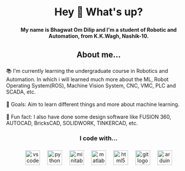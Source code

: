 <h1 align="center">Hey 👋 What's up?</h1>

###

<h4 align="center">My name is Bhagwat Om Dilip  and I'm a student of Robotic and Automation, from  K.K.Wagh, Nashik-10.</h4>

###

<h2 align="center">About me...</h2>

###

<p align="left">📚 I'm currently learning the undergraduate course in Robotics and Automation. In which i will learned much more about the ML, Robot Operating System(ROS), Machine Vision System, CNC, VMC, PLC and SCADA, etc.<br><br>🎯 Goals: Aim to learn different things and more about machine learning.<br><br>🎲 Fun fact: I also have done some design software like FUSION 360, AUTOCAD, BricksCAD, SOLIDWORK, TINKERCAD, etc.</p>

###

<h3 align="center">I code with...</h3>

###

<div align="center">
  <img src="https://cdn.jsdelivr.net/gh/devicons/devicon/icons/vscode/vscode-original.svg" height="40" alt="vscode logo"  />
  <img width="12" />
  <img src="https://cdn.jsdelivr.net/gh/devicons/devicon/icons/python/python-original.svg" height="40" alt="python logo"  />
  <img width="12" />
  <img src="https://cdn.jsdelivr.net/gh/devicons/devicon/icons/minitab/minitab-original.svg" height="40" alt="minitab logo"  />
  <img width="12" />
  <img src="https://cdn.jsdelivr.net/gh/devicons/devicon/icons/matlab/matlab-original.svg" height="40" alt="matlab logo"  />
  <img width="12" />
  <img src="https://cdn.jsdelivr.net/gh/devicons/devicon/icons/html5/html5-original.svg" height="40" alt="html5 logo"  />
  <img width="12" />
  <img src="https://cdn.jsdelivr.net/gh/devicons/devicon/icons/git/git-original.svg" height="40" alt="git logo"  />
  <img width="12" />
  <img src="https://cdn.jsdelivr.net/gh/devicons/devicon/icons/arduino/arduino-original.svg" height="40" alt="arduino logo"  />
</div>

###